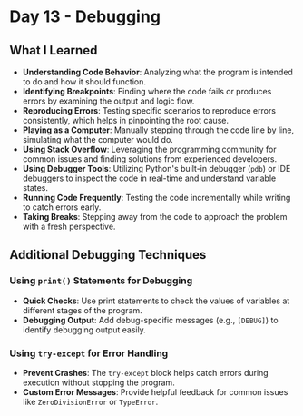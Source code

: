 # Day 13 - Debugging

## What I Learned
- **Understanding Code Behavior**: Analyzing what the program is intended to do and how it should function.
- **Identifying Breakpoints**: Finding where the code fails or produces errors by examining the output and logic flow.
- **Reproducing Errors**: Testing specific scenarios to reproduce errors consistently, which helps in pinpointing the root cause.
- **Playing as a Computer**: Manually stepping through the code line by line, simulating what the computer would do.
- **Using Stack Overflow**: Leveraging the programming community for common issues and finding solutions from experienced developers.
- **Using Debugger Tools**: Utilizing Python's built-in debugger (`pdb`) or IDE debuggers to inspect the code in real-time and understand variable states.
- **Running Code Frequently**: Testing the code incrementally while writing to catch errors early.
- **Taking Breaks**: Stepping away from the code to approach the problem with a fresh perspective.

## Additional Debugging Techniques
### Using `print()` Statements for Debugging
- **Quick Checks**: Use print statements to check the values of variables at different stages of the program.
- **Debugging Output**: Add debug-specific messages (e.g., `[DEBUG]`) to identify debugging output easily.

### Using `try-except` for Error Handling
- **Prevent Crashes**: The `try-except` block helps catch errors during execution without stopping the program.
- **Custom Error Messages**: Provide helpful feedback for common issues like `ZeroDivisionError` or `TypeError`.

